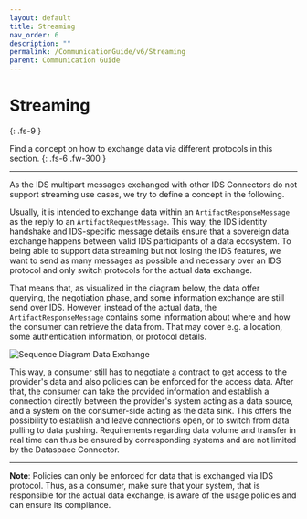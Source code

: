 ```yaml
---
layout: default
title: Streaming
nav_order: 6
description: ""
permalink: /CommunicationGuide/v6/Streaming
parent: Communication Guide
---
```


# Streaming
{: .fs-9 }

Find a concept on how to exchange data via different protocols in this section.
{: .fs-6 .fw-300 }

---

As the IDS multipart messages exchanged with other IDS Connectors do not support streaming use
cases, we try to define a concept in the following.

Usually, it is intended to exchange data within an `ArtifactResponseMessage` as the reply to an
`ArtifactRequestMessage`. This way, the IDS identity handshake and IDS-specific message details
ensure that a sovereign data exchange happens between valid IDS participants of a data ecosystem.
To being able to support data streaming but not losing the IDS features, we want to send as many
messages as possible and necessary over an IDS protocol and only switch protocols for the actual
data exchange.

That means that, as visualized in the diagram below, the data offer querying, the negotiation phase,
and some information exchange are still send over IDS. However, instead of the actual data, the
`ArtifactResponseMessage` contains some information about where and how the consumer can retrieve
the data from. That may cover e.g. a location, some authentication information, or protocol details.

![Sequence Diagram Data Exchange](https://mermaid-js.github.io/mermaid-live-editor/edit/##eyJjb2RlIjoic2VxdWVuY2VEaWFncmFtXG4gICAgcGFydGljaXBhbnQgQ29uc3VtZXJCYWNrZW5kXG4gICAgcGFydGljaXBhbnQgQ29uc3VtZXJDb25uZWN0b3JcbiAgICBwYXJ0aWNpcGFudCBQcm92aWRlckNvbm5lY3RvclxuICAgIHBhcnRpY2lwYW50IFByb3ZpZGVyQmFja2VuZFxuICAgIENvbnN1bWVyQ29ubmVjdG9yLT4-UHJvdmlkZXJDb25uZWN0b3I6IHF1ZXJ5IGRhdGEgb2ZmZXJzXG4gICAgUHJvdmlkZXJDb25uZWN0b3ItLT4-Q29uc3VtZXJDb25uZWN0b3I6IHJldHVybiBtZXRhZGF0YVxuICAgIENvbnN1bWVyQ29ubmVjdG9yLT4-UHJvdmlkZXJDb25uZWN0b3I6IGNvbnRyYWN0IHJlcXVlc3RcbiAgICBQcm92aWRlckNvbm5lY3Rvci0tPj5Db25zdW1lckNvbm5lY3RvcjogY29udHJhY3QgYWdyZWVtZW50XG4gICAgQ29uc3VtZXJDb25uZWN0b3ItPj5Qcm92aWRlckNvbm5lY3RvcjogcmVxdWVzdCBhcnRpZmFjdFxuICAgIFByb3ZpZGVyQ29ubmVjdG9yLS0-PkNvbnN1bWVyQ29ubmVjdG9yOiByZXR1cm4gYWNjZXNzIGluZm9ybWF0aW9uXG4gICAgYWx0IHByb3RvY29sLlBVU0hcbiAgICAgICAgUHJvdmlkZXJCYWNrZW5kLT4-Q29uc3VtZXJCYWNrZW5kOiBwdXNoIGRhdGFcbiAgICAgICAgQ29uc3VtZXJCYWNrZW5kLT4-Q29uc3VtZXJCYWNrZW5kOiBwcm9jZXNzIGRhdGFcbiAgICBlbmRcblxuICAgICIsIm1lcm1haWQiOiJ7XG4gIFwidGhlbWVcIjogXCJkZWZhdWx0XCJcbn0iLCJ1cGRhdGVFZGl0b3IiOmZhbHNlLCJhdXRvU3luYyI6dHJ1ZSwidXBkYXRlRGlhZ3JhbSI6ZmFsc2V9)

This way, a consumer still has to negotiate a contract to get access to the provider's data and also
policies can be enforced for the access data. After that, the consumer can take the provided
information and establish a connection directly between the provider's system acting as a data
source, and a system on the consumer-side acting as the data sink.
This offers the possibility to establish and leave connections open, or to switch from data pulling
to data pushing. Requirements regarding data volume and transfer in real time can thus be ensured by
corresponding systems and are not limited by the Dataspace Connector.

---

**Note**: Policies can only be enforced for data that is exchanged via IDS protocol. Thus, as a
consumer, make sure that your system, that is responsible for the actual data exchange, is aware of
the usage policies and can ensure its compliance.
